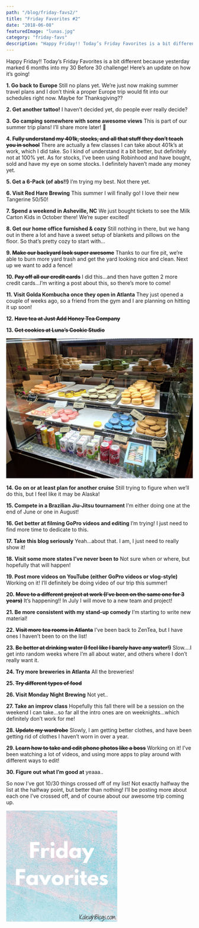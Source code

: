 ```yaml
---
path: "/blog/friday-favs2/"
title: "Friday Favorites #2"
date: "2018-06-08"
featuredImage: "lunas.jpg"
category: "friday-favs"
description: "Happy Friday!! Today’s Friday Favorites is a bit different because yesterday marked 6 months into my 30 Before 30 challenge! Here’s an update on how it’s going!"
---
```


Happy Friday!! Today’s Friday Favorites is a bit different because yesterday marked 6 months into my 30 Before 30 challenge! Here’s an update on how it’s going!

**1. Go back to Europe**
Still no plans yet. We’re just now making summer travel plans and I don’t think a proper Europe trip would fit into our schedules right now. Maybe for Thanksgiving??

**2. Get another tattoo!**
I haven’t decided yet, do people ever really decide?

**3. Go camping somewhere with some awesome views**
This is part of our summer trip plans! I’ll share more later! 🙂

**4. ~~Fully understand my 401k, stocks, and all that stuff they don’t teach you in school~~**
There are actually a few classes I can take about 401k’s at work, which I did take. So I kind of understand it a bit better, but definitely not at 100% yet. As for stocks, I’ve been using Robinhood and have bought, sold and have my eye on some stocks. I definitely haven’t made any money yet.

**5. Get a 6-Pack (of abs!!)**
I’m trying my best. Not there yet.

**6. Visit Red Hare Brewing**
This summer I will finally go! I love their new Tangerine 50/50!

**7. Spend a weekend in Asheville, NC**
We just bought tickets to see the Milk Carton Kids in October there! We’re super excited!

**8. Get our home office furnished & cozy**
Still nothing in there, but we hang out in there a lot and have a sweet setup of blankets and pillows on the floor. So that’s pretty cozy to start with…

**9. ~~Make our backyard look super awesome~~**
Thanks to our fire pit, we’re able to burn more yard trash and get the yard looking nice and clean. Next up we want to add a fence!

**10. ~~Pay off all our credit cards~~**
I did this…and then have gotten 2 more credit cards…I’m writing a post about this, so there’s more to come!

**11. Visit Golda Kombucha once they open in Atlanta**
They just opened a couple of weeks ago, so a friend from the gym and I are planning on hitting it up soon!

**12. ~~Have tea at Just Add Honey Tea Company~~**

**13. ~~Get cookies at Luna’s Cookie Studio~~**

![lunas cookie studio](lunas.jpg)

**14. Go on or at least plan for another cruise**
Still trying to figure when we’ll do this, but I feel like it may be Alaska!

**15. Compete in a Brazilian Jiu-Jitsu tournament**
I’m either doing one at the end of June or one in August!

**16. Get better at filming GoPro videos and editing**
I’m trying! I just need to find more time to dedicate to this.

**17. Take this blog seriously**
Yeah…about that. I am, I just need to really show it!

**18. Visit some more states I’ve never been to**
Not sure when or where, but hopefully that will happen!

**19. Post more videos on YouTube (either GoPro videos or vlog-style)**
Working on it! I’ll definitely be doing video of our trip this summer!

**20. ~~Move to a different project at work (I’ve been on the same one for 3 years)~~**
It’s happening!! In July I will move to a new team and project!

**21. Be more consistent with my stand-up comedy**
I’m starting to write new material!

**22. ~~Visit more tea rooms in Atlanta~~**
I’ve been back to ZenTea, but I have ones I haven’t been to on the list!

**23. ~~Be better at drinking water (I feel like I barely have any water!)~~**
Slow….I get into random weeks where I’m all about water, and others where I don’t really want it.

**24. Try more breweries in Atlanta**
All the breweries!

**25. ~~Try different types of food~~**

**26. Visit Monday Night Brewing**
Not yet..

**27. Take an improv class**
Hopefully this fall there will be a session on the weekend I can take…so far all the intro ones are on weeknights…which definitely don’t work for me!

**28. ~~Update my wardrobe~~**
Slowly, I am getting better clothes, and have been getting rid of clothes I haven’t worn in over a year.

**29. ~~Learn how to take and edit phone photos like a boss~~**
Working on it! I’ve been watching a lot of videos, and using more apps to play around with different ways to edit!

**30. Figure out what I’m good at**
yeaaa..

So now I’ve got 10/30 things crossed off of my list! Not exactly halfway the list at the halfway point, but better than nothing! I’ll be posting more about each one I’ve crossed off, and of course about our awesome trip coming up.

![friday favorites](FridayFavorites.png)
